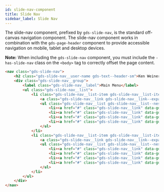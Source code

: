 ```yaml
---
id: slide-nav-component
title: Slide Nav
sidebar_label: Slide Nav
---
```


The slide-nav component, prefixed by `gds-slide-nav`, is the standard off-canvas navigation component. The slide-nav component works in combination with the `gds-page-header` component to provide accessible navigation on mobile, tablet and desktop devices.

__Note:__ When including the `gds-slide-nav` component, you must include the `-has-slide-nav` class on the `<body>` tag to correctly offset the page content.

```html
<nav class="gds-slide-nav">
    <h2 class="gds-slide-nav__user-name gds-text--header-sm">Ken Weiner</h2>
    <div class="gds-slide-nav__group">
        <label class="gds-slide-nav__label">Main Menu</label>
        <ul class="gds-slide-nav__list">
            <li class="gds-slide-nav__list-item gds-slide-nav__list-item--primary gds-slide-nav__list-item--has-children">
                <a class="gds-slide-nav__link gds-slide-nav__link--expandable" href="#" data-gds-expandable>Section One</a>
                <ul class="gds-slide-nav__list gds-slide-nav__list--nested" data-gds-expand-list>
                    <li><a href="#" class="gds-slide-nav__link" data-gds-nav-closer>Item</a></li>
                    <li><a href="#" class="gds-slide-nav__link" data-gds-nav-closer>Item</a></li>
                    <li><a href="#" class="gds-slide-nav__link" data-gds-nav-closer>Item</a></li>
                    <li><a href="#" class="gds-slide-nav__link" data-gds-nav-closer>Item</a></li>
                </ul>
            </li>
            <li class="gds-slide-nav__list-item gds-slide-nav__list-item--primary gds-slide-nav__list-item--has-children">
                <a class="gds-slide-nav__link gds-slide-nav__link--expandable" href="#" data-gds-expandable>Section Two</a>
                <ul class="gds-slide-nav__list gds-slide-nav__list--nested" data-gds-expand-list>
                    <li><a href="#" class="gds-slide-nav__link" data-gds-nav-closer>Item</a></li>
                    <li><a href="#" class="gds-slide-nav__link" data-gds-nav-closer>Item</a></li>
                    <li><a href="#" class="gds-slide-nav__link" data-gds-nav-closer>Item</a></li>
                    <li><a href="#" class="gds-slide-nav__link" data-gds-nav-closer>Item</a></li>
                </ul>
            </li>
        </ul>
    </div>
</nav>
```
